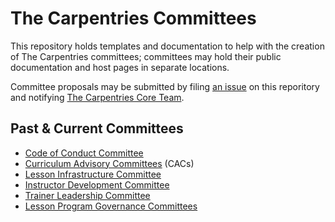 # The Carpentries Committees

This repository holds templates and documentation to help with the creation of The Carpentries committees; committees may hold their public documentation and host pages in separate locations.

Committee proposals may be submitted by filing [an issue](/issues) on this reporitory and notifying [The Carpentries Core Team](mailto:team@carpentries.org).

## Past & Current Committees

- [Code of Conduct Committee](https://carpentries.org/coc-ctte/)
- [Curriculum Advisory Committees](https://carpentries.org/curriculum-advisors/) (CACs)
- [Lesson Infrastructure Committee](https://carpentries.org/lesson-infra/)
- [Instructor Development Committee](https://carpentries.org/inst-dev/)
- [Trainer Leadership Committee](https://github.com/carpentries/trainers/blob/main/governance.md)
- [Lesson Program Governance Committees](https://docs.carpentries.org/topic_folders/governance/bylaws.html#lesson-programs)
